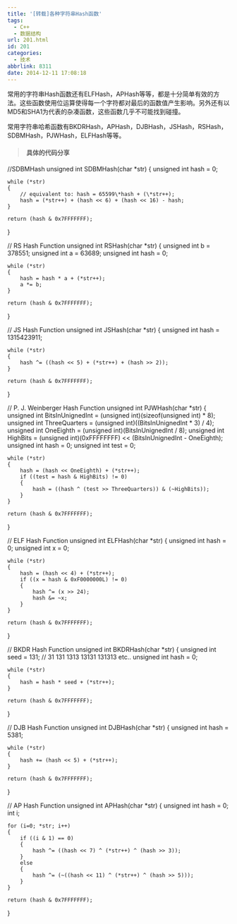 ```yaml
---
title: '[转载]各种字符串Hash函数'
tags:
  - C++
  - 数据结构
url: 201.html
id: 201
categories:
  - 技术
abbrlink: 8311
date: 2014-12-11 17:08:18
---
```


常用的字符串Hash函数还有ELFHash，APHash等等，都是十分简单有效的方法。这些函数使用位运算使得每一个字符都对最后的函数值产生影响。另外还有以MD5和SHA1为代表的杂凑函数，这些函数几乎不可能找到碰撞。

常用字符串哈希函数有BKDRHash，APHash，DJBHash，JSHash，RSHash，SDBMHash，PJWHash，ELFHash等等。

> ####  具体的代码分享

//SDBMHash
unsigned int SDBMHash(char *str)
{
    unsigned int hash = 0;

    while (*str)
    {
        // equivalent to: hash = 65599\*hash + (\*str++);
        hash = (*str++) + (hash << 6) + (hash << 16) - hash;
    }

    return (hash & 0x7FFFFFFF);
}

// RS Hash Function
unsigned int RSHash(char *str)
{
    unsigned int b = 378551;
    unsigned int a = 63689;
    unsigned int hash = 0;

    while (*str)
    {
        hash = hash * a + (*str++);
        a *= b;
    }

    return (hash & 0x7FFFFFFF);
}

// JS Hash Function
unsigned int JSHash(char *str)
{
    unsigned int hash = 1315423911;

    while (*str)
    {
        hash ^= ((hash << 5) + (*str++) + (hash >> 2));
    }

    return (hash & 0x7FFFFFFF);
}

// P. J. Weinberger Hash Function
unsigned int PJWHash(char *str)
{
    unsigned int BitsInUnignedInt = (unsigned int)(sizeof(unsigned int) * 8);
    unsigned int ThreeQuarters    = (unsigned int)((BitsInUnignedInt  * 3) / 4);
    unsigned int OneEighth        = (unsigned int)(BitsInUnignedInt / 8);
    unsigned int HighBits         = (unsigned int)(0xFFFFFFFF) << (BitsInUnignedInt - OneEighth);
    unsigned int hash             = 0;
    unsigned int test             = 0;

    while (*str)
    {
        hash = (hash << OneEighth) + (*str++);
        if ((test = hash & HighBits) != 0)
        {
            hash = ((hash ^ (test >> ThreeQuarters)) & (~HighBits));
        }
    }

    return (hash & 0x7FFFFFFF);
}

// ELF Hash Function
unsigned int ELFHash(char *str)
{
    unsigned int hash = 0;
    unsigned int x    = 0;

    while (*str)
    {
        hash = (hash << 4) + (*str++);
        if ((x = hash & 0xF0000000L) != 0)
        {
            hash ^= (x >> 24);
            hash &= ~x;
        }
    }

    return (hash & 0x7FFFFFFF);
}

// BKDR Hash Function
unsigned int BKDRHash(char *str)
{
    unsigned int seed = 131; // 31 131 1313 13131 131313 etc..
    unsigned int hash = 0;

    while (*str)
    {
        hash = hash * seed + (*str++);
    }

    return (hash & 0x7FFFFFFF);
}

// DJB Hash Function
unsigned int DJBHash(char *str)
{
    unsigned int hash = 5381;

    while (*str)
    {
        hash += (hash << 5) + (*str++);
    }

    return (hash & 0x7FFFFFFF);
}

// AP Hash Function
unsigned int APHash(char *str)
{
    unsigned int hash = 0;
    int i;

    for (i=0; *str; i++)
    {
        if ((i & 1) == 0)
        {
            hash ^= ((hash << 7) ^ (*str++) ^ (hash >> 3));
        }
        else
        {
            hash ^= (~((hash << 11) ^ (*str++) ^ (hash >> 5)));
        }
    }

    return (hash & 0x7FFFFFFF);
}